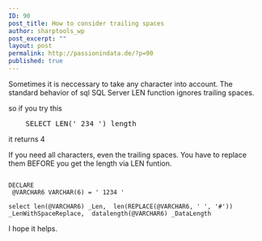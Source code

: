 ```yaml
---
ID: 90
post_title: How to consider trailing spaces
author: sharptools_wp
post_excerpt: ""
layout: post
permalink: http://passionindata.de/?p=90
published: true
---
```

Sometimes it is neccessary to take any character into account. The standard behavior of sql SQL Server LEN function ignores trailing spaces.

so if you try this

<pre class="sql">
    SELECT LEN(' 234 ') length
</pre>

it returns 4

If you need all characters, even the trailing spaces. You have to replace them BEFORE you get the length via LEN funtion.

<pre><code class="sql">
DECLARE
 @VARCHAR6 VARCHAR(6) = ' 1234 '

select len(@VARCHAR6) _Len,  len(REPLACE(@VARCHAR6, ' ', '#')) _LenWithSpaceReplace,  datalength(@VARCHAR6) _DataLength
</code></pre>

I hope it helps.